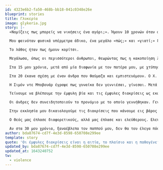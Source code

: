 ```yaml
---
id: 4323e6b2-fa50-468b-bb18-041c0348e26e
blueprint: stories
title: Γλυκερία
image: glykeria.jpg
story: |-
  «Νομίζεις πως μπορείς να νικήσεις ένα αγόρι;». Ήμουν 10 χρονών όταν άκουσα για πρώτη φορά την φράση που χωρίς να το θέλω θα καθόριζε την πορεία της ζωής μου. Ήταν καλοκαίρι και με τον ξάδερφό μου παλεύαμε έξω από το μαγαζί του παππού μου. Εγώ ήμουν γεμάτη περηφάνια, καθώς, στα δέκα μας χρόνια, δεν είχε ιδιαίτερο σωματικό προβάδισμα και κατάφερα να τον νικήσω. Ξαφνικά το χαμόγελο μου κόπηκε. Αισθάνθηκα ένα χέρι να με αρπάζει και να με σφαλιαρίζει βίαια. «Καλά, νομίζεις πως μπορείς να νικήσεις ένα αγόρι;». Ήταν ο παππούς μου. Ένας άνθρωπος καλός, με αγάπη για τον Θεό. Ένας άνθρωπος που αγαπούσα, θαύμαζα, ήθελα να γίνω σαν αυτόν! 

  Μου φαινόταν φυσικά υπέρμετρα άδικο, ένα μεγάλο «πώς;» και «γιατί;» ξεχυνόταν από μέσα μου. Στεκόμουν εκεί, κόκκινη και αγανακτισμένη, με ένα αίσθημα αδυναμίας να με διατρέχει, συνειδητοποιώντας πόσο μικρή ήμουν μπροστά σε αυτό που βίωνα. Ήταν κάτι πέρα από εμένα που τότε δεν μπορούσα να ορίσω, και θα μου έπαιρνε πολλά χρόνια μέχρι να το κάνω. Δεν είπα τίποτα και απλά αποσύρθηκα σε μία γωνία ντροπιασμένη, αδυνατώντας να καταλάβω τι έκανα λάθος, γιατί θα έπρεπε να ντρέπομαι. 

  Το λάθος ήταν πως ήμουν κορίτσι.

  Μεγάλωσα, όπως οι περισσότεροι άνθρωποι, θεωρώντας πως η κακοποίηση λαμβάνει χώρα από τέρατα και είναι κάτι που γίνεται σε ένα παράλληλο σύμπαν. Ποτέ στην δική μας οικογένεια, ποτέ στην δική μας εκκλησία, ποτέ σε εμάς. Κανένας μας δεν θέλει να βλέπει τον εαυτό του, ούτε σαν θύμα, ούτε σαν θύτη.  Έτσι πέρασαν πολλά χρόνια από την ζωή μου να βιώνω και να βλέπω γύρω μου τον σεξισμό και την κακοποίηση και να τα αντιμετωπίζω σαν ένα αναγκαίο κακό, μία ένδειξη κακού χαρακτήρα, μία προέκταση της ζωής.

  Στα 15 μου χρόνια, μετά από μία διαφωνία με τον πατέρα μου, με χτύπησε επανειλημμένα στο κεφάλι. Μου ζήτησε συγγνώμη και το περιστατικό δεν επαναλήφθηκε. Ο πατέρας μου δεν είναι, ούτε ήταν, ένα τέρας. Έπασχε από κατάθλιψη και αυτό ήταν μία κακή στιγμή. Δεν ήμουν θύμα, ούτε ο πατέρας μου θύτης. Οπότε η ζωή μου συνεχίστηκε. Στα 17 μου ένας φίλος μου έβαλε τα χέρια του γύρω από τον λαιμό μου «για πλάκα» και ελευθέρωσε τον λαιμό μου λίγο πριν λιποθυμήσω από ασφυξία. Δεν του είχα αποκαλύψει ένα μυστικό που ήθελε και θεώρησε πως αυτό θα με έκανε να το πράξω. Και είχε δίκιο.

  Στα 20 έκανα σχέση με έναν άνδρα που θαύμαζα και εμπιστευόμουν. Ο Χ. μου περιέγραφε πως δεν θεωρεί πως οι γυναίκες πρέπει να διδάσκουν στην εκκλησία και πως «σαν να μην ευλογούμαι το ίδιο όταν ακούω μια γυναίκα να κηρύττει». Επίσης, μου έλεγε πως οι άνδρες δεν θέλουν δίπλα τους γυναίκες έξυπνες. Πολλές φορές ο Χ. μου είχε πει πως δεν έχει συναισθήματα για μένα και πως φταίω εγώ για αυτό. Κάποιο στοιχείο στον χαρακτήρα μου, κάποια συμπεριφορά μου τον απωθούσε και εγώ έπρεπε να προσπαθήσω παραπάνω. Όταν δεν υιοθετούσα την γνώμη του για κάποιο ζήτημα, σταματούσε να μου μιλάει για μέρες. Όταν του ζητούσα τον λόγο για την συμπεριφορά του, έλεγε πως γινόμουν καταπιεστική και πως δεν ήθελε μια κοπέλα «γκρινιάρα». Σε κάθε συζήτηση, φοβόμουν για την αντίδραση του.

  Η Σιμόν ντε Μποβουάρ έγραψε πως γυναίκα δεν γεννιέσαι, γίνεσαι. Μετά από αυτήν την σχέση, από ένας ΑΝΘΡΩΠΟΣ με αυτοπεποίθηση και αυτοεκτίμηση, έγινα μία ΓΥΝΑΙΚΑ γκρινιάρα, τρελή, προβληματική. Πείστηκα πως αυτή ήταν η σωστή εικόνα του εαυτού μου. Το αγόρι μου δεν ήταν «κακοποιητής», ήταν ένα καλό παιδί. Απλά είχε γαλουχηθεί με μία συγκεκριμένη εικόνα για τις γυναίκες και ένιωθε ασφάλεια μέσα σε αυτήν.

  Τείνουμε να βλέπουμε την έμφυλη βία και τις έμφυλες διακρίσεις ως εκφάνσεις μεμονωμένων περιστατικών, και ως δύο διαφορετικά, ασύνδετα πράγματα. Οι έμφυλες διακρίσεις είναι η αιτία, το πλαίσιο και η παθογένεια της έμφυλης βίας. Είναι εκεί που αρχίζει η έμφυλη βία και εκεί που τελειώνει. Το αγόρι που θα μάθει πως μπορεί να νικήσει ένα κορίτσι απλά και μόνο επειδή είναι αγόρι, θα πιστέψει στην πορεία πως μπορεί να βάλει τα χέρια του γύρω από τον λαιμό της για να πάρει αυτό που θέλει. Και αν βρεθεί κάποιο κορίτσι ή γυναίκα, εξυπνότερη ή ικανότερη, αυτή η βαθειά πεποίθηση της αβίαστης νίκης κλονίζεται, μαζί με τον κόσμο που έφτιαξαν άλλοι γι’ αυτόν και πριν από αυτόν. Γι’ αυτό μπορεί να καταφύγει στο gaslighting,  στην σωματική βία, στις απειλές, ακόμα και στην γυναικοκτονία.

  Οι άνδρες δεν συνειδητοποιούν το προνόμιο με το οποίο γεννήθηκαν. Γεννήθηκαν σε μία κοινωνία που από την πρώτη στιγμή τους λέει πως «μπορούν», πως είναι ικανοί να κατακτήσουν τον κόσμο, έχουν τους ενεργούς ρόλους στην οικογένεια και στην εκκλησία, και εν τέλει είναι κύριοι του εαυτού τους και των αποφάσεων τους. Δεν γνωρίζουν πως είναι να αγωνίζεσαι μία ζωή για να ολοκληρωθείς σαν άνθρωπος, και ίσως ποτέ να μην το καταφέρεις. Να ολοκληρώνεσαι σαν θηλυκό, σαν ερωμένη, σαν μητέρα, αλλά ποτέ σαν άνθρωπος. Να παλεύεις για να ακουστεί η φωνή σου, και να αναρωτιέσαι γιατί πρέπει να προσπαθήσεις διπλά από τους άνδρες γύρω σου για να έχει βαρύτητα ο λόγος σου. Να προχωράς με φόβο στο δρόμο, και να αγανακτείς για την ακούσια θυματοποίηση σου. Να αναρωτιέσαι γιατί οι σύντροφοι σου δεν θέλουν μία ισότιμη σχέση, όπως εσύ, και να μην παίρνεις απάντηση. 

  Στην εκκλησία μου δικαιολογούμε τις διακρίσεις που κάνουμε εις βάρος των γυναικών στην διαφορετικότητα των δύο βιολογικών φύλων. Στα ιδιαίτερα χαρακτηριστικά του άνδρα και της γυναίκας. Σε εδάφια της  Αγίας Γραφής. Τις χρησιμοποιούμε για να χτίσουμε κοινωνικά στερεότυπα για τα δύο αυτά φύλα, στα οποία εν τέλει εγκλωβιζόμαστε. Ναι, τον άνδρα και την γυναίκα τους έφτιαξε ο Θεός, τις έμφυλες διακρίσεις όμως, αυτές, τις έφτιαξε ο άνθρωπος. Μεγαλώσαμε πιστεύοντας πως η γυναίκα πρέπει να αναπτύσσει την προσωπικότητα της μέχρι εκεί που δεν απειλείται ο άντρας της, πως δεν μπορεί ποτέ να είναι σε θέσεις όπου λαμβάνονται σημαντικές αποφάσεις, οι οποίες εν τέλει επηρεάζουν και την ίδια, και πως θα έπρεπε να είναι χαρούμενη με αυτό, γιατί αυτό είναι «το θέλημα του Θεού» για την ζωή της. 

  Ο Θεός μας έπλασε διαφορετικούς, αλλά μας έπλασε και ελεύθερους. Ελεύθερους από στερεότυπα που μας καταπιέζουν και εν τέλει μας κακοποιούν. Όταν διάβασα για πρώτη φορά μία περιγραφή για την γυναίκα-πρότυπο στην Αγία Γραφή,  είδα την εικόνα μίας γυναίκας ανεξάρτητης, δυναμικής, η οποία έχει την δική της προσωπικότητα και αυτοτέλεια. Ο λόγος της μετράει σε όλες τις συναλλαγές και η οικογένεια της την σέβεται. Θυμάμαι πως από τότε αποφάσισα να γίνω ΑΥΤΗ η γυναίκα, μία γυναίκα που βλέπει κάθε άνθρωπο ως ίσο και για αυτό ξέρει πως αξίζει να τον σεβαστεί. Όχι μία γυναίκα που βρίσκει την πραγμάτωση της μέσα από μία ψευδό-ταπείνωση και μία καταδίκη σε έναν κατώτερο ρόλο. 

  Αν στα 30 μου χρόνια, ξαναέβλεπα τον παππού μου, δεν θα του έλεγα πόσα μπόρεσα να πετύχω, δεν θα προσπαθούσα να τον πείσω πως και εγώ αξίζω. Θα στεκόμουν απλά απέναντι του και θα του έλεγα με χαμόγελο και απόλυτη γαλήνη, «Ναι παππού, μπορώ».
author: bda87674-cd7f-4e3d-8598-650708e299ee
template: story
quote: 'Οι έμφυλες διακρίσεις είναι η αιτία, το πλαίσιο και η παθογένεια της έμφυλης βίας. Το αγόρι που θα μάθει πως μπορεί να νικήσει ένα κορίτσι απλά και μόνο επειδή είναι κορίτσι, θα πιστέψει στην πορεία πως μπορεί να βάλει τα χέρια του γύρω από τον λαιμό της για να πάρει αυτό που θέλει.'
updated_by: bda87674-cd7f-4e3d-8598-650708e299ee
updated_at: 1643240752
tw:
  - violence
---
```

